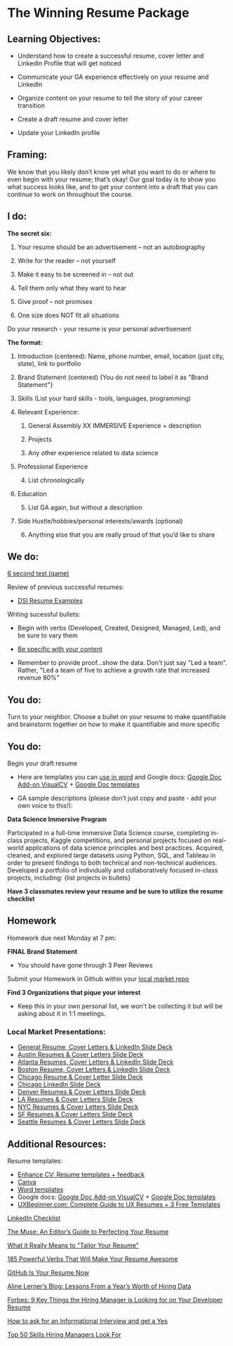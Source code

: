 # The Winning Resume Package

## Learning Objectives:

* Understand how to create a successful resume, cover letter and LinkedIn Profile that will get noticed

* Communicate your GA experience effectively on your resume and LinkedIn

* Organize content on your resume to tell the story of your career transition

* Create a draft resume and cover letter

* Update your LinkedIn profile 

## Framing: 

We know that you likely don’t know yet what you want to do or where to even begin with your resume; that’s okay! Our goal today is to show you what success looks like, and to get your content into a draft that you can continue to work on throughout the course.

## I do: 

**The secret six:**

1. Your resume should be an advertisement – not an autobiography

2. Write for the reader – not yourself

3. Make it easy to be screened in – not out

4. Tell them only what they want to hear

5. Give proof – not promises

6. One size does NOT fit all situations

Do your research - your resume is your personal advertisement

**The format:**

1. Introduction (centered): Name, phone number, email, location (just city, state), link to portfolio

2. Brand Statement (centered) {You do not need to label it as "Brand Statement"}

3. Skills (List your hard skills - tools, languages, programming)

4. Relevant Experience:

    1. General Assembly XX IMMERSIVE Experience + description

    2. Projects

    3. Any other experience related to data science

5. Professional Experience

    4. List chronologically

6. Education

    5. List GA again, but without a description

7. Side Hustle/hobbies/personal interests/awards (optional)

    6. Anything else that you are really proud of that you’d like to share

## We do: 

[6 second test (game)](https://resumegenius.com/6-second-resume-challenge)

Review of previous successful resumes:

* [DSI Resume Examples](https://drive.google.com/open?id=0B2111_pgbRHrWDhjME1OR21jNWM)

Writing sucessful bullets: 

- Begin with verbs (Developed, Created, Designed, Managed, Led), and be sure to vary them 

- [Be specific with your content ](http://everyvowel.com/resume-2/)

- Remember to provide proof...show the data. Don't just say "Led a team". Rather, "Led a team of five to achieve a growth rate that increased revenue 80%" 

## You do: 

Turn to your neighbor. Choose a bullet on your resume to make quantifiable and brainstorm together on how to make it quantifiable and more specific


## You do: 

Begin your draft resume

- Here are templates you can [use in word](https://www.themuse.com/advice/275-free-resume-templates-you-can-use-right-now?utm_source=Sailthru&utm_medium=email&utm_term=Daily%20Email%20List&utm_campaign=275%20Free%20Resume%20Templates%20That%27ll%20Make%20Your%20Life%20Easier) and Google docs: [Google Doc Add-on VisualCV](https://www.visualcv.com/www/google-docs-resume-templates/)  + [Google Doc templates](https://docs.google.com/document/u/0/)

- GA sample descriptions (please don’t just copy and paste - add your own voice to this!):

**Data Science Immersive Program**

Participated in a full-time immersive Data Science course, completing in-class projects, Kaggle competitions, and personal projects focused on real-world applications of data science principles and best practices. Acquired, cleaned, and explored large datasets using Python, SQL, and Tableau in order to present findings to both technical and non-technical audiences. Developed a portfolio of individually and collaboratively focused in-class projects, including: {list projects in bullets}

**Have 3 classmates review your resume and be sure to utilize the resume checklist**

## Homework 
Homework due next Monday at 7 pm:

**FINAL Brand Statement**

- You should have gone through 3 Peer Reviews

Submit your Homework in Github within your [local market repo](https://github.com/ga-students/dsiplusoutcomes/blob/master/SubmittingHW.md)

**Find 3 Organizations that pique your interest**

- Keep this in your own personal list, we won't be collecting it but will be asking about it in 1:1 meetings.


### Local Market Presentations:

- [General Resume, Cover Letters & LinkedIn Slide Deck](https://drive.google.com/open?id=0B2111_pgbRHrMGpMUnI1V2UwdGs)
- [Austin Resumes & Cover Letters Slide Deck](https://docs.google.com/presentation/d/1EE9TYkd9vNBH-DevDYe0nLQHDXDOlf-AExeRWu2IXtQ/edit#slide=id.gf4f42c7f8_0_1)
- [Atlanta Resumes, Cover Letters & LinkedIn Slide Deck](https://docs.google.com/presentation/d/13dF0O1HiZTp6FRQDLWJ5tC1tFB_mh9Qsc1ZH2fBh9hY/edit?usp=sharing)
- [Boston Resume, Cover Letters & LinkedIn Slide Deck](https://drive.google.com/open?id=0B2111_pgbRHrMGpMUnI1V2UwdGs)
- [Chicago Resume & Cover Letter Slide Deck](https://drive.google.com/open?id=0B79n4qzQBXGkMVN6ZlZDM3ZDbzQ)
- [Chicago LinkedIn Slide Deck](https://drive.google.com/open?id=0B79n4qzQBXGkMnlYY0RPY3F5VmM)
- [Denver Resumes & Cover Letters Slide Deck](https://drive.google.com/file/d/0BxJQJ7qd3ME9SDNHbThlSThjS0E/view)
- [LA Resumes & Cover Letters Slide Deck](https://drive.google.com/open?id=0B2TA2w6EftvNTDhaY1hPWHl3Q1k)
- [NYC Resumes & Cover Letters Slide Deck](https://docs.google.com/presentation/d/1-GOHmpZDHk26voj_XCbwcTCDC95X3_SJnms1lsyH5GE/edit#slide=id.g16e70d5d09_0_423)
- [SF Resumes & Cover Letters Slide Deck](https://drive.google.com/file/d/0B5K--i6yxjUjRzd0a3c3clZ2LVk/view)
- [Seattle Resumes & Cover Letters Slide Deck](https://docs.google.com/presentation/d/1Hb5VGCDl88_0e0gMo2wEl22DPl-_rxjkqWoaSmXiR5g/edit#slide=id.g1afc60742f_0_183)


## Additional Resources:

Resume templates: 

- [Enhance CV: Resume templates + feedback](https://enhancv.com/) 
- [Canva](https://www.canva.com/create/resumes/)
- [Word templates](https://www.themuse.com/advice/275-free-resume-templates-you-can-use-right-now?utm_source=Sailthru&utm_medium=email&utm_term=Daily%20Email%20List&utm_campaign=275%20Free%20Resume%20Templates%20That%27ll%20Make%20Your%20Life%20Easier)
- Google docs: [Google Doc Add-on VisualCV](https://www.visualcv.com/www/google-docs-resume-templates/)  + [Google Doc templates](https://docs.google.com/document/u/0/)
- [UXBeginner.com: Complete Guide to UX Resumes + 3 Free Templates](http://www.uxbeginner.com/complete-guide-to-ux-resumes-and-a-free-template/)

[LinkedIn Checklist](https://docs.google.com/document/d/19__gv_yyaCs47Nk9LLszbJduf79AtYFeYl2kUcf8p9c/edit) 

[The Muse: An Editor’s Guide to Perfecting Your Resume](https://www.themuse.com/advice/an-editors-guide-to-perfecting-your-resume)

[What it Really Means to "Tailor Your Resume"](https://www.themuse.com/advice/what-it-really-means-to-tailor-your-resume)

[185 Powerful Verbs That Will Make Your Resume Awesome](https://www.themuse.com/advice/185-powerful-verbs-that-will-make-your-resume-awesome)

[GitHub Is Your Resume Now](https://anti-pattern.com/github-is-your-resume-now)

[Aline Lerner’s Blog: Lessons From a Year’s Worth of Hiring Data](http://blog.alinelerner.com/lessons-from-a-years-worth-of-hiring-data/)

[Forbes: 9 Key Things the Hiring Manager is Looking for on Your Developer Resume](http://www.forbes.com/sites/dailymuse/2016/02/09/9-key-things-the-hiring-manager-is-looking-for-on-your-developer-resume/#2d0f465234e8)

[How to ask for an Informational Interview and get a Yes](https://www.themuse.com/advice/how-to-ask-for-an-informational-interview-and-get-a-yes)

[Top 50 Skills Hiring Managers Look For](https://www.linkedin.com/pulse/here-skills-hiring-managers-50-linkedin-top-companies-pope-chappell?published=t)

